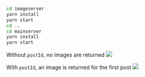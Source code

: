 ```sh 
cd imageserver
yarn install
yarn start
cd ..
cd mainserver
yarn install
yarn start
```
Without `postId`, no images are returned
![](https://d2ffutrenqvap3.cloudfront.net/items/0d3h0f1Y2Z1q1c1S3r1J/Image%202018-04-02%20at%2010.18.05%20AM.png?v=acfbc276)

With `postId`, an image is returned for the first post
![](https://d2ffutrenqvap3.cloudfront.net/items/3d0i2o2i1I2s2J1N291Y/Image%202018-04-02%20at%2010.18.29%20AM.png?v=d9f886db)